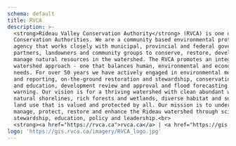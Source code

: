 ```yaml
---
schema: default
title: RVCA
description: >-
  <strong>Rideau Valley Conservation Authority</strong> (RVCA) is one of Ontario's 36
  Conservation Authorities. We are a community based environmental protection
  agency that works closely with municipal, provincial and federal government
  partners, landowners and community groups to conserve, restore, develop and
  manage natural resources in the watershed. The RVCA promotes an integrated
  watershed approach - one that balances human, environmental and economic
  needs. For over 50 years we have actively engaged in environmental monitoring
  and reporting, on-the-ground restoration and stewardship, conservation lands
  and education, development review and approval and flood forecasting and
  warning. Our vision is for a thriving watershed with clean abundant water,
  natural shorelines, rich forests and wetlands, diverse habitat and sustainable
  land use that is valued and protected by all. Our mission is to understand,
  manage, protect, restore and enhance the Rideau watershed through science,
  stewardship, education, policy and leadership.<br>
  <strong><a href="https://rvca.ca">rvca.ca</a> | <a href="https://gis.rvca.ca">gis.rvca.ca</a> | <a href="https://rvcagis.maps.arcgis.com">rvca.arcgis.com</a> | <a href="https://watersheds.rvca.ca">watersheds.rvca.ca</a></strong>
logo: 'https://gis.rvca.ca/imagery/RVCA_logo.jpg'
---
```

